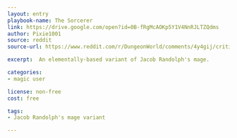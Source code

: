 ```yaml
---
layout: entry
playbook-name: The Sorcerer
link: https://drive.google.com/open?id=0B-fRgMcAOKp5Y1V4NnRJLTZQdms
author: Pixie1001
source: reddit
source-url: https://www.reddit.com/r/DungeonWorld/comments/4y4gij/critique_my_sorcerer_hack_of_jacob_randolphs_mage/

excerpt:  An elementally-based variant of Jacob Randolph's mage.

categories:
- magic user

license: non-free
cost: free

tags:
- Jacob Randolph's mage variant

---
```

